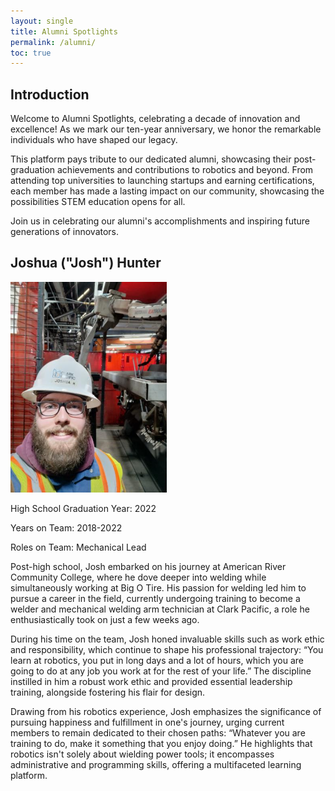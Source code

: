 ```yaml
---
layout: single
title: Alumni Spotlights
permalink: /alumni/
toc: true
---
```


## Introduction
Welcome to Alumni Spotlights, celebrating a decade of innovation and excellence! As we mark our ten-year anniversary, we honor the remarkable individuals who have shaped our legacy.

This platform pays tribute to our dedicated alumni, showcasing their post-graduation achievements and contributions to robotics and beyond. From attending top universities to launching startups and earning certifications, each member has made a lasting impact on our community, showcasing the possibilities STEM education opens for all.

Join us in celebrating our alumni's accomplishments and inspiring future generations of innovators.

## Joshua ("Josh") Hunter

<img src="/images/Alumni/JoshH-at-Clark-Pacific.jpg" alt="Josh working at Clark Pacific" style="width: 250px;" />

High School Graduation Year: 2022

Years on Team: 2018-2022

Roles on Team: Mechanical Lead

Post-high school, Josh embarked on his journey at American River Community College, where he dove deeper into welding while simultaneously working at Big O Tire. His passion for welding led him to pursue a career in the field, currently undergoing training to become a welder and mechanical welding arm technician at Clark Pacific, a role he enthusiastically took on just a few weeks ago.

During his time on the team, Josh honed invaluable skills such as work ethic and responsibility, which continue to shape his professional trajectory: “You learn at robotics, you put in long days and a lot of hours, which you are going to do at any job you work at for the rest of your life.” The discipline instilled in him a robust work ethic and provided essential leadership training, alongside fostering his flair for design.

Drawing from his robotics experience, Josh emphasizes the significance of pursuing happiness and fulfillment in one's journey, urging current members to remain dedicated to their chosen paths: “Whatever you are training to do, make it something that you enjoy doing.” He highlights that robotics isn't solely about wielding power tools; it encompasses administrative and programming skills, offering a multifaceted learning platform.



